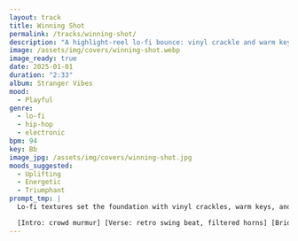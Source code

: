 ```yaml
---
layout: track
title: Winning Shot
permalink: /tracks/winning-shot/
description: "A highlight-reel lo-fi bounce: vinyl crackle and warm keys set the court, while a punchy, syncopated rhythm with crisp snares and energetic hats drives bold synth stabs and brassy hits — confident and uplifting."
image: /assets/img/covers/winning-shot.webp
image_ready: true
date: 2025-01-01
duration: "2:33"
album: Stranger Vibes
mood:
  - Playful
genre:
  - lo-fi
  - hip-hop
  - electronic
bpm: 94
key: Bb
image_jpg: /assets/img/covers/winning-shot.jpg
moods_suggested:
  - Uplifting
  - Energetic
  - Triumphant
prompt_tmp: |
  Lo-fi textures set the foundation with vinyl crackles, warm keys, and filtered samples, The beat is built on a punchy, syncopated, uptempo rhythm using crisp snares and energetic hi-hats, Layer in bold synth stabs and brassy hits, supporting a confident, uplifting lead melody

  [Intro: crowd murmur] [Verse: retro swing beat, filtered horns] [Bridge: drum solo blip] [Outro: arcade fade]
---
```

